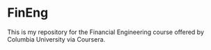 # FinEng
This is my repository for the Financial Engineering course offered by Columbia University via Coursera.
